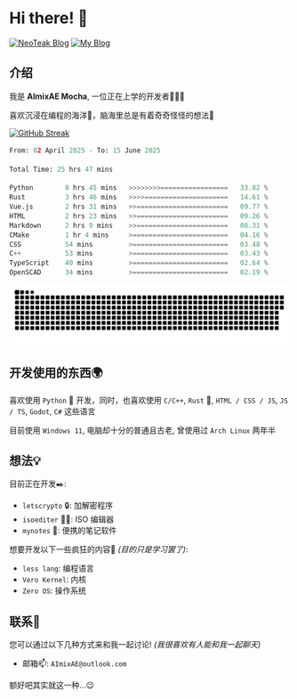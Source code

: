 # Hi there! 👋

[![NeoTeak Blog](https://img.shields.io/badge/NeoTeak_Blog-green)](https://NeoTeak.cn) [![My Blog](https://img.shields.io/badge/My_Blog-orange)](https://AImixAE.github.io)

## 介绍

我是 **AImixAE Mocha**, 一位正在上学的开发者👨🏻‍💻

喜欢沉浸在编程的海洋🌊，脑海里总是有着奇奇怪怪的想法💭


[![GitHub Streak](https://streak-stats.demolab.com/?user=AImixAE&theme=dark)](https://git.io/streak-stats)

<!--START_SECTION:waka-->

```python
From: 02 April 2025 - To: 15 June 2025

Total Time: 25 hrs 47 mins

Python        8 hrs 45 mins   >>>>>>>>=================   33.82 %
Rust          3 hrs 46 mins   >>>>=====================   14.61 %
Vue.js        2 hrs 31 mins   >>=======================   09.77 %
HTML          2 hrs 23 mins   >>=======================   09.26 %
Markdown      2 hrs 9 mins    >>=======================   08.31 %
CMake         1 hr 4 mins     >========================   04.16 %
CSS           54 mins         >========================   03.48 %
C++           53 mins         >========================   03.43 %
TypeScript    40 mins         >========================   02.64 %
OpenSCAD      34 mins         >========================   02.19 %
```

<!--END_SECTION:waka-->

![Snack](/snack.svg)

## 开发使用的东西🌍

喜欢使用 `Python` 🐍 开发，同时，也喜欢使用 `C/C++`, `Rust` 🦀, `HTML / CSS / JS`, `JS / TS`, `Godot`, `C#` 这些语言

<!-- 操作系统使用的是 `Arch Linux`, 电脑是一个再古老不过的笔记本💻罢了 -->
目前使用 `Windows 11`, 电脑却十分的普通且古老,
 曾使用过 `Arch Linux` 两年半

## 想法💡

目前正在开发✒️:

- `letscrypto` 🔒: 加解密程序
- `isoediter` ✍🏻: ISO 编辑器
- `mynotes` 📝: 便携的笔记软件

想要开发以下一些疯狂的内容🤯 _(目的只是学习罢了)_:

- `less lang`: 编程语言
- `Vero Kernel`: 内核
- `Zero OS`: 操作系统

## 联系💬

您可以通过以下几种方式来和我一起讨论! _(我很喜欢有人能和我一起聊天)_

- 邮箱📫: `AImixAE@outlook.com`

额好吧其实就这一种...😉

